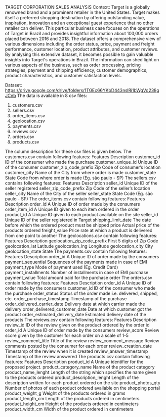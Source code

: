 TARGET CORPORATION SALES ANALYSIS
Context: Target is a globally renowned brand and a prominent retailer in the United States. Target makes itself a preferred shopping destination by offering outstanding value, inspiration, innovation and an exceptional guest experience that no other retailer can deliver. This particular business case focuses on the operations of Target in Brazil and provides insightful information about 100,000 orders placed between 2016 and 2018. The dataset offers a comprehensive view of various dimensions including the order status, price, payment and freight performance, customer location, product attributes, and customer reviews. By analysing this extensive dataset, it becomes possible to gain valuable insights into Target's operations in Brazil. The information can shed light on various aspects of the business, such as order processing, pricing strategies, payment and shipping efficiency, customer demographics, product characteristics, and customer satisfaction levels.

Dataset: https://drive.google.com/drive/folders/1TGEc66YKbD443nslRi1bWgVd238gJCnb The data is available in 8 csv files:
1. customers.csv
2. sellers.csv
3. order_items.csv
4. geolocation.csv
5. payments.csv
6. reviews.csv
7. orders.csv
8. products.csv
  
The column description for these csv files is given below. The customers.csv contain following features:
Features
Description
customer_id
ID of the consumer who made the purchase
customer_unique_id
Unique ID of the consumer
customer_zip_code_prefix
Zip Code of consumer’s location
customer_city
Name of the City from where order is made
customer_state
State Code from where order is made (Eg. são paulo - SP) The sellers.csv contains following features:
Features
Description
seller_id
Unique ID of the seller registered
seller_zip_code_prefix
Zip Code of the seller’s location
seller_city
Name of the City of the seller
seller_state
State Code (Eg. são paulo - SP) The order_items.csv contain following features:
Features
Description
order_id
A Unique ID of order made by the consumers
order_item_id
A Unique ID given to each item ordered in the order
product_id
A Unique ID given to each product available on the site
seller_id
Unique ID of the seller registered in Target
shipping_limit_date
The date before which the ordered product must be shipped
price
Actual price of the products ordered
freight_value
Price rate at which a product is delivered from one point to another The geolocations.csv contain following features:
Features
Description
geolocation_zip_code_prefix
First 5 digits of Zip Code
geolocation_lat
Latitude
geolocation_lng
Longitude
geolocation_city
City
geolocation_state
State The payments.csv contain following features:
Features
Description
order_id
A Unique ID of order made by the consumers
payment_sequential
Sequences of the payments made in case of EMI
payment_type
Mode of payment used (Eg. Credit Card)
payment_installments
Number of installments in case of EMI purchase
payment_value
Total amount paid for the purchase order The orders.csv contain following features:
Features
Description
order_id
A Unique ID of order made by the consumers
customer_id
ID of the consumer who made the purchase
order_status
Status of the order made i.e. delivered, shipped, etc.
order_purchase_timestamp
Timestamp of the purchase
order_delivered_carrier_date
Delivery date at which carrier made the delivery
order_delivered_customer_date
Date at which customer got the product
order_estimated_delivery_date
Estimated delivery date of the products The reviews.csv contain following features:
Features
Description
review_id
ID of the review given on the product ordered by the order id
order_id
A Unique ID of order made by the consumers
review_score
Review score given by the customer for each order on a scale of 1-5
review_comment_title
Title of the review
review_comment_message
Review comments posted by the consumer for each order
review_creation_date
Timestamp of the review when it is created
review_answer_timestamp
Timestamp of the review answered The products.csv contain following features:
Features
Description
product_id
A Unique identifier for the proposed project.
product_category_name
Name of the product category
product_name_lenght
Length of the string which specifies the name given to the products ordered
product_description_lenght
Length of the description written for each product ordered on the site
product_photos_qty
Number of photos of each product ordered available on the shopping portal
product_weight_g
Weight of the products ordered in grams
product_length_cm
Length of the products ordered in centimeters
product_height_cm
Height of the products ordered in centimeters
product_width_cm
Width of the product ordered in centimeters
